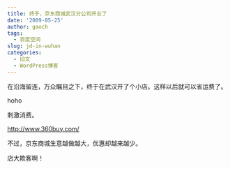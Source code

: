 ```yaml
---
title: 终于，京东商城武汉分公司开业了
date: '2009-05-25'
author: gaoch
tags:
  - 百度空间
slug: jd-in-wuhan
categories:
  - 旧文
  - WordPress博客
---
```


在沿海留连，万众瞩目之下，终于在武汉开了个小店。这样以后就可以省运费了。  
  
hoho  
  
刺激消费。  
  
http://www.360buy.com/  
  
不过，京东商城生意越做越大，优惠却越来越少。  
  
店大欺客啊！
